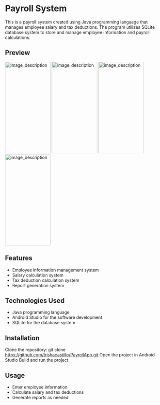 # Payroll System
This is a payroll system created using Java programming language that manages employee salary and tax deductions. The program utilizes SQLite database system to store and manage employee information and payroll calculations.
## Preview
<img src="https://user-images.githubusercontent.com/79441676/226158283-df0e992e-9c68-40f2-b566-2ecbae15e2c9.png" alt="image_description" width="150" height="300"> <img src="https://user-images.githubusercontent.com/79441676/226158392-a78ced98-7f16-4e29-a45e-424bfb76b2fe.png" alt="image_description" width="150" height="300"> <img src="https://user-images.githubusercontent.com/79441676/226158291-32c3a5fe-b07a-4648-b842-8d3bc1dc7df0.png" alt="image_description" width="150" height="300"> <img src="https://user-images.githubusercontent.com/79441676/226158397-6b28b4cf-aadc-4faa-aa57-d20d53629512.png" alt="image_description" width="150" height="300">

## Features
- Employee information management system
- Salary calculation system
- Tax deduction calculation system
- Report generation system
## Technologies Used
- Java programming language
- Android Studio for the software development
- SQLite for the database system
## Installation
Clone the repository: git clone https://github.com/trishacastillo/PayrollApp.git
Open the project in Android Studio
Build and run the project
## Usage
- Enter employee information
- Calculate salary and tax deductions
- Generate reports as needed
